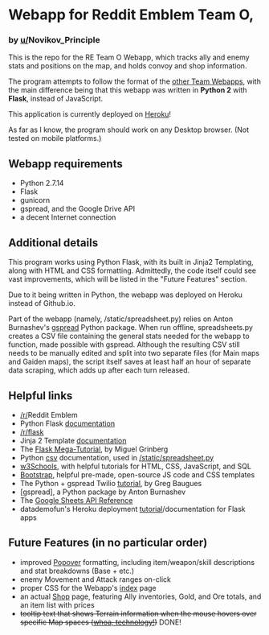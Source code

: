 # Webapp for Reddit Emblem Team O,
### by [u/](https://www.reddit.com/user/Novikov_Principle)Novikov_Principle
This is the repo for the RE Team O Webapp, which tracks ally and enemy stats and positions on the map, and holds convoy and shop information.

The program attempts to follow the format of the [other Team Webapps](https://redditemblem.github.io/), with the main difference being that this webapp was written in **Python 2** with **Flask**, instead of JavaScript.

This application is currently deployed on [Heroku](https://team-o-webapp.herokuapp.com)!

As far as I know, the program should work on any Desktop browser. (Not tested on mobile platforms.)

## Webapp requirements
- Python 2.7.14
- Flask
- gunicorn
- gspread, and the Google Drive API
- a decent Internet connection

## Additional details
This program works using Python Flask, with its built in Jinja2 Templating, along with HTML and CSS formatting. Admittedly, the code itself could see vast improvements, which will be listed in the "Future Features" section.

Due to it being written in Python, the webapp was deployed on Heroku instead of Github.io.

Part of the webapp (namely, /static/spreadsheet.py) relies on Anton Burnashev's [gspread](https://github.com/burnash/gspread) Python package. When run offline, spreadsheets.py creates a CSV file containing the general stats needed for the webapp to function, made possible with gspread. Although the resulting CSV still needs to be manually edited and split into two separate files (for Main maps and Gaiden maps), the script itself saves at least half an hour of separate data scraping, which adds up after each turn released.



## Helpful links
- [/r/](https://www.reddit.com/r/Reddit_Emblem/)Reddit Emblem
- Python Flask [documentation](http://flask.pocoo.org/docs/0.12/)
- [/r/flask](https://www.reddit.com/r/flask/)
- Jinja 2 Template [documentation](http://jinja.pocoo.org/docs/2.10/templates/)
- The [Flask Mega-Tutorial](https://blog.miguelgrinberg.com/post/the-flask-mega-tutorial-part-i-hello-world-legacy), by Miguel Grinberg
- Python [csv](https://docs.python.org/2/library/csv.html) documentation, used in [/static/spreadsheet.py](https://github.com/NovikovPrinciple/RE/blob/master/static/spreadsheet.py)
- [w3Schools](https://www.w3schools.com/), with helpful tutorials for HTML, CSS, JavaScript, and SQL
- [Bootstrap](http://getbootstrap.com/), helpful pre-made, open-source JS code and CSS templates
- The Python + gspread Twilio [tutorial](https://www.twilio.com/blog/2017/02/an-easy-way-to-read-and-write-to-a-google-spreadsheet-in-python.html), by Greg Baugues
- [gspread], a Python package by Anton Burnashev
- The [Google Sheets API Reference](https://developers.google.com/sheets/api/reference/rest/)
- datademofun's Heroku deployment [tutorial](https://github.com/datademofun/heroku-basic-flask#tldr)/documentation for Flask apps

## Future Features (in no particular order)
* improved [Popover](http://getbootstrap.com/docs/4.0/components/popovers/) formatting, including item/weapon/skill descriptions and stat breakdowns (Base + etc.)
* enemy Movement and Attack ranges on-click
* proper CSS for the Webapp's [index](https://team-o-webapp.herokuapp.com/index) page
* an actual [Shop](http://team-o-webapp.herokuapp.com/shop) page, featuring Ally inventories, Gold, and Ore totals, and an item list with prices
* ~~tooltip text that shows Terrain information when the mouse hovers over specific Map spaces ([whoa, technology!](http://i0.kym-cdn.com/entries/icons/original/000/022/065/image.png))~~ DONE!